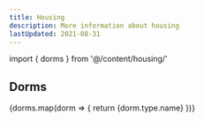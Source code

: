 ```yaml
---
title: Housing
description: More information about housing
lastUpdated: 2021-08-31
---
```


import { dorms } from '@/content/housing/'

## Dorms

<section className="grid gap-base grid-cols-2 md:grid-cols-3">
{dorms.map(dorm => {
  return <Block key={dorm.slug} title={dorm.title} href={`/housing/${dorm.slug}`}>{dorm.type.name}</Block>
})}
</section>
